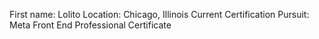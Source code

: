 First name: Lolito
Location: Chicago, Illinois
Current Certification Pursuit: Meta Front End Professional Certificate
